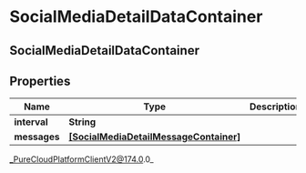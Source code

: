 # SocialMediaDetailDataContainer

## SocialMediaDetailDataContainer

## Properties

|Name | Type | Description | Notes|
|------------ | ------------- | ------------- | -------------|
| **interval** | **String** |  | [optional] |
| **messages** | [**[SocialMediaDetailMessageContainer]**]([SocialMediaDetailMessageContainer]) |  | [optional] |



_PureCloudPlatformClientV2@174.0.0_
